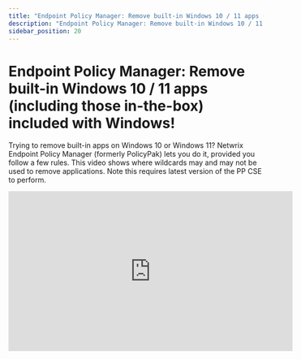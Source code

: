 ```yaml
---
title: "Endpoint Policy Manager: Remove built-in Windows 10 / 11 apps (including those in-the-box) included with Windows!"
description: "Endpoint Policy Manager: Remove built-in Windows 10 / 11 apps (including those in-the-box) included with Windows!"
sidebar_position: 20
---
```

# Endpoint Policy Manager: Remove built-in Windows 10 / 11 apps (including those in-the-box) included with Windows!

Trying to remove built-in apps on Windows 10 or Windows 11? Netwrix Endpoint Policy Manager
(formerly PolicyPak) lets you do it, provided you follow a few rules. This video shows where
wildcards may and may not be used to remove applications. Note this requires latest version of the
PP CSE to perform.

<iframe width="560" height="315" src="https://www.youtube.com/embed/uerxcfe7FJU" title="Endpoint Policy Manager: Remove built-in Windows 10 / 11 apps (including those in-the-box) included with Windows!" frameborder="0" allow="accelerometer; autoplay; clipboard-write; encrypted-media; gyroscope; picture-in-picture; web-share" allowfullscreen="1"></iframe>
